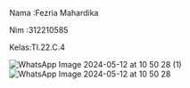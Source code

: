Nama :Fezria Mahardika

Nim  :312210585

Kelas:TI.22.C.4

![WhatsApp Image 2024-05-12 at 10 50 28 (1)](https://github.com/FezriaMahardika24/UTS_FLUTTER/assets/129835188/b06bfd11-313a-401d-a55b-44d0b7c80e43)
![WhatsApp Image 2024-05-12 at 10 50 28](https://github.com/FezriaMahardika24/UTS_FLUTTER/assets/129835188/dc5a8a9c-f0cd-4504-8373-fb9be906077c)




